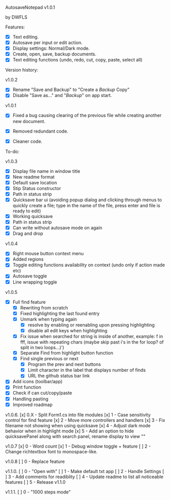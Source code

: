AutosaveNotepad v1.0.1


by DWFLS


Features:
- [x] Text editing.
- [x] Autosave per input or edit action.
- [x] Display settings: Normal/Dark mode.
- [x] Create, open, save, backup documents.
- [x] Text editing functions (undo, redo, cut, copy, paste, select all)

Version history:

v1.0.2

- [x] Rename "Save and Backup" to "Create a *Backup* Copy"
- [x] Disable "Save as..." and "*Backup*" on app start.

v1.0.1

- [x] Fixed a bug causing clearing of the previous file while creating another new document.
- [x] Removed redundant code.
- [x] Cleaner code.


To-do:

v1.0.3

- [x] Display file name in window title
- [x] New readme format
- [x] Default save location
- [x] Stip Status constructor
- [x] Path in status strip
- [x] Quicksave bar ui (avoiding popup dialog and clicking through menus to quickly create a file; type in the name of the file, press enter and file is ready to edit)
- [x] Working quicksave
- [x] Path in status strip
- [x] Can write without autosave mode on again
- [x] Drag and drop

v1.0.4

- [x] Right mouse button context menu
- [x] Added regions
- [x] Toggle editing functions availability on context (undo only if action made etc)
- [x] Autosave toggle
- [x] Line wrapping toggle

v1.0.5
- [x] Full find feature
	- [x] Rewriting from scratch
	- [x] Fixed highlighting the last found entry
	- [x] Unmark when typing again
		- [x] resolve by enabling or reenabling upon pressing highlighting
		- [x] disable all edit keys when highlighting
	- [x] Fix issue when searched for string is inside of another, example: f in fff, issue with repeating chars (maybe skip past i's in the for loop? of split in two loops...)')
	- [x] Separate Find from highlight button function
	- [x] Find single previous or next		
		- [x] Program the prev and next buttons
		- [x] Limit character in the label that displays number of finds
		- [x] URL the github status bar link
- [x] Add icons (toolbar/app)
- [x] Print function
- [x] Check if can cut/copy/paste
- [x] Handling pasting
- [x] Improved roadmap

v1.0.6.
[x] 0.X - Split Form1.cs into file modules
[x] 1 - Case sensitivity control for find feature
[x] 2 - Move more controllers and handlers
[x] 3 - Fix filename not showing when using quicksave
[x] 4 - Adjust dark mode behavior when in highlight mode
[x] 5 - Add an option to hide quicksavePanel along with search panel, rename display to view ""

v1.0.7
[x] 0 - Word count
[x] 1 - Debug window toggle + feature
[ ] 2 - Change richtextbox font to monospace-like.

v1.0.8
[ ] 0 - Replace feature

v1.1.0.
[ ] 0 - "Open with"
[ ] 1 - Make default txt app
[ ] 2 - Handle Settings
[ ] 3 - Add comments for readiblity
[ ] 4 - Update readme to list all noticeable features
[ ] 5 - Release v1.1.0

v1.1.1.
[ ] 0 - "1000 steps mode"